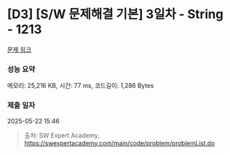 # [D3] [S/W 문제해결 기본] 3일차 - String - 1213 

[문제 링크](https://swexpertacademy.com/main/code/problem/problemDetail.do?contestProbId=AV14P0c6AAUCFAYi) 

### 성능 요약

메모리: 25,216 KB, 시간: 77 ms, 코드길이: 1,286 Bytes

### 제출 일자

2025-05-22 15:46



> 출처: SW Expert Academy, https://swexpertacademy.com/main/code/problem/problemList.do